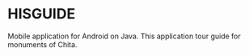 # HISGUIDE
Mobile application for Android on Java. This application tour guide for monuments of Chita.
